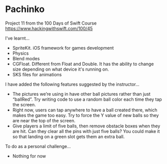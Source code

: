 # Pachinko
Project 11 from the 100 Days of Swift Course https://www.hackingwithswift.com/100/45

I've learnt...

- SpriteKit. iOS framework for games development
- Physics
- Blend modes
- CGFloat. Different from Float and Double. It has the ability to change size depending on what device it's running on.
- SKS files for animations

I have added the following features suggested by the instructor...

- The pictures we’re using in have other ball pictures rather than just “ballRed”. Try writing code to use a random ball color each time they tap the screen.
- Right now, users can tap anywhere to have a ball created there, which makes the game too easy. Try to force the Y value of new balls so they are near the top of the screen.
- Give players a limit of five balls, then remove obstacle boxes when they are hit. Can they clear all the pins with just five balls? You could make it so that landing on a green slot gets them an extra ball.

To do as a personal challenge...

- Nothing for now
